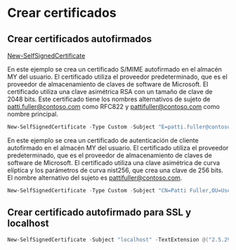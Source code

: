 # Crear certificados

## Crear certificados autofirmados

[New-SelfSignedCertificate](https://docs.microsoft.com/en-us/powershell/module/pki/new-selfsignedcertificate)

En este ejemplo se crea un certificado S/MIME autofirmado en el almacén MY del usuario. 
El certificado utiliza el proveedor predeterminado, que es el proveedor de almacenamiento de claves de software de Microsoft.
El certificado utiliza una clave asimétrica RSA con un tamaño de clave de 2048 bits.
Este certificado tiene los nombres alternativos de sujeto de patti.fuller@contoso.com como RFC822 y pattifuller@contoso.com como nombre principal.‎

``` powershell
New-SelfSignedCertificate -Type Custom -Subject "E=patti.fuller@contoso.com,CN=Patti Fuller" -TextExtension @("2.5.29.37={text}1.3.6.1.5.5.7.3.4","2.5.29.17={text}email=patti.fuller@contoso.com&upn=pattifuller@contoso.com") -KeyAlgorithm RSA -KeyLength 2048 -SmimeCapabilities -CertStoreLocation "Cert:\CurrentUser\My"
```

En este ejemplo se crea un certificado de autenticación de cliente autofirmado en el almacén MY del usuario. El certificado utiliza el proveedor predeterminado, que es el proveedor de almacenamiento de claves de software de Microsoft. El certificado utiliza una clave asimétrica de curva elíptica y los parámetros de curva nist256, que crea una clave de 256 bits. El nombre alternativo del sujeto es pattifuller@contoso.com.‎

``` powershell
New-SelfSignedCertificate -Type Custom -Subject "CN=Patti Fuller,OU=UserAccounts,DC=corp,DC=contoso,DC=com" -TextExtension @("2.5.29.37={text}1.3.6.1.5.5.7.3.2","2.5.29.17={text}upn=pattifuller@contoso.com") -KeyUsage DigitalSignature -KeyAlgorithm ECDSA_nistP256 -CurveExport CurveName -CertStoreLocation "Cert:\CurrentUser\My"
```

## Crear certificado autofirmado para SSL y localhost

``` powershell
New-SelfSignedCertificate -Subject "localhost" -TextExtension @("2.5.29.17={text}DNS=localhost&IPAddress=127.0.0.1&IPAddress=::1")
```

